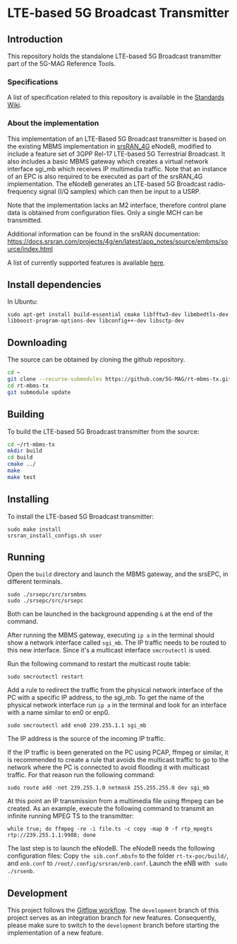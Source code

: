 # LTE-based 5G Broadcast Transmitter

## Introduction

This repository holds the standalone LTE-based 5G Broadcast transmitter part of the 5G-MAG Reference Tools.

### Specifications

A list of specification related to this repository is available in
the [Standards Wiki](https://github.com/5G-MAG/Standards/wiki/MBMS-&-LTE-based-5G-Broadcast:-Relevant-Specifications).

### About the implementation

This implementation of an LTE-Based 5G Broadcast transmitter is based on the existing MBMS implementation
in [srsRAN_4G](https://github.com/srsran/srsRAN_4G) eNodeB, modified to include a feature set of 3GPP Rel-17 LTE-based
5G Terrestrial Broadcast. It also includes a basic MBMS gateway which creates a virtual network interface sgi_mb which
receives IP multimedia traffic. Note that an instance of an EPC is also required to be executed as part of the srsRAN_4G
implementation. The eNodeB generates an LTE-based 5G Broadcast radio-frequency signal (I/Q samples) which can then be
input to a USRP.

Note that the implementation lacks an M2 interface, therefore control plane data is obtained from configuration files.
Only a single MCH can be transmitted.

Additional information can be found in the srsRAN
documentation: https://docs.srsran.com/projects/4g/en/latest/app_notes/source/embms/source/index.html

A list of currently supported features is available [here](https://github.com/5G-MAG/rt-mbms-tx/wiki/Features).

## Install dependencies

In Ubuntu:

````
sudo apt-get install build-essential cmake libfftw3-dev libmbedtls-dev libboost-program-options-dev libconfig++-dev libsctp-dev
```` 

## Downloading

The source can be obtained by cloning the github repository.

```bash
cd ~
git clone --recurse-submodules https://github.com/5G-MAG/rt-mbms-tx.git
cd rt-mbms-tx
git submodule update
```

## Building

To build the LTE-based 5G Broadcast transmitter from the source:

```bash
cd ~/rt-mbms-tx
mkdir build
cd build
cmake ../
make
make test
```

## Installing

To install the LTE-based 5G Broadcast transmitter:

```
sudo make install
srsran_install_configs.sh user
```

## Running

Open the `build` directory and launch the MBMS gateway, and the srsEPC, in different terminals.

````  
sudo ./srsepc/src/srsmbms
sudo ./srsepc/src/srsepc
```` 

Both can be launched in the background appending `` & `` at the end of the command.

After running the MBMS gateway, executing `` ip a `` in the terminal should show a network interface
called `` sgi_mb ``. The IP traffic needs to be routed to this new interface. Since it's a multicast interface
`smcroutectl` is used.

Run the following command to restart the multicast route table:

`` sudo smcroutectl restart ``

Add a rule to redirect the traffic from the physical network interface of the PC with a specific IP address, to the
sgi_mb. To get the name of the physical network interface run `` ip a `` in the terminal and look for an interface with
a
name similar to en0 or enp0.

`` sudo smcroutectl add eno0 239.255.1.1 sgi_mb ``

The IP address is the source of the incoming IP traffic.

If the IP traffic is been generated on the PC using PCAP, ffmpeg or similar, it is recommended to create a rule that
avoids the multicast traffic to go to the network where the PC is connected to avoid flooding it with multicast traffic.
For that reason run the following command:

`` sudo route add -net 239.255.1.0 netmask 255.255.255.0 dev sgi_mb ``

At this point an IP transmission from a multimedia file using ffmpeg can be created. As an example, execute the following
command to transmit an infinite running MPEG TS to the transmitter:

`` while true; do ffmpeg -re -i file.ts -c copy -map 0 -f rtp_mpegts rtp://239.255.1.1:9988; done ``

The last step is to launch the eNodeB. The eNodeB needs the following configuration files:
Copy `` the sib.conf.mbsfn `` to the folder `` rt-tx-poc/build/ ``, and `enb.conf` to `` /root/.config/srsran/enb.conf ``.
Launch the eNB with `` sudo ./srsenb``.

## Development

This project follows
the [Gitflow workflow](https://www.atlassian.com/git/tutorials/comparing-workflows/gitflow-workflow). The
`development` branch of this project serves as an integration branch for new features. Consequently, please make sure to
switch to the `development` branch before starting the implementation of a new feature.
